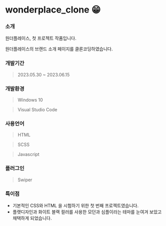 # wonderplace_clone 😁


### 소개

원더플레이스, 첫 프로젝트 작품입니다.

원더플레이스의 브랜드 소개 페이지를 클론코딩하였습니다.

### 개발기간

> 2023.05.30 ~ 2023.06.15
> 

### 개발환경

> Windows 10
> 

> Visual Studio Code
> 

### 사용언어

> HTML
> 

> SCSS
> 

> Javascript
> 

### 플러그인

> Swiper
> 

### 특이점

- 기본적인 CSS와 HTML 을 시험하기 위한 첫 번째 프로젝트였습니다.
- 플랫디자인과 화이트 블랙 컬러를 사용한 모던과 심플이라는 테마를 눈여겨 보았고 채택하게 되었습니다.
